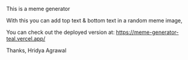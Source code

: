 This is a meme generator

With this you can add top text & bottom text in a random meme image, 


You can check out the deployed version at: https://meme-generator-teal.vercel.app/

Thanks,
Hridya Agrawal
